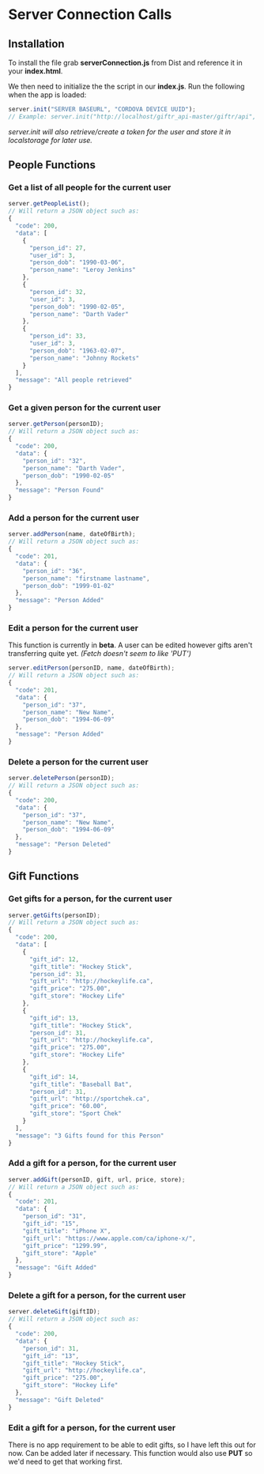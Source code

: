 # Server Connection Calls

## Installation
To install the file grab **serverConnection.js** from Dist and reference it in your **index.html**.

We then need to initialize the the script in our **index.js**. Run the following when the app is loaded:
```javascript
server.init("SERVER BASEURL", "CORDOVA DEVICE UUID");
// Example: server.init("http://localhost/giftr_api-master/giftr/api", device.uuid);
```
*server.init will also retrieve/create a token for the user and store it in localstorage for later use.*
## People Functions

### Get a list of all people for the current user
```javascript
server.getPeopleList();
// Will return a JSON object such as:
{
  "code": 200,
  "data": [
    {
      "person_id": 27,
      "user_id": 3,
      "person_dob": "1990-03-06",
      "person_name": "Leroy Jenkins"
    },
    {
      "person_id": 32,
      "user_id": 3,
      "person_dob": "1990-02-05",
      "person_name": "Darth Vader"
    },
    {
      "person_id": 33,
      "user_id": 3,
      "person_dob": "1963-02-07",
      "person_name": "Johnny Rockets"
    }
  ],
  "message": "All people retrieved"
}
```
### Get a given person for the current user
```javascript
server.getPerson(personID);
// Will return a JSON object such as:
{
  "code": 200,
  "data": {
    "person_id": "32",
    "person_name": "Darth Vader",
    "person_dob": "1990-02-05"
  },
  "message": "Person Found"
}
```
### Add a person for the current user
```javascript
server.addPerson(name, dateOfBirth);
// Will return a JSON object such as:
{
  "code": 201,
  "data": {
    "person_id": "36",
    "person_name": "firstname lastname",
    "person_dob": "1999-01-02"
  },
  "message": "Person Added"
}
```
### Edit a person for the current user
This function is currently in **beta**. A user can be edited however gifts aren't transferring quite yet. *(Fetch doesn't seem to like 'PUT')*
```javascript
server.editPerson(personID, name, dateOfBirth);
// Will return a JSON object such as:
{
  "code": 201,
  "data": {
    "person_id": "37",
    "person_name": "New Name",
    "person_dob": "1994-06-09"
  },
  "message": "Person Added"
}
```
### Delete a person for the current user
```javascript
server.deletePerson(personID);
// Will return a JSON object such as:
{
  "code": 200,
  "data": {
    "person_id": "37",
    "person_name": "New Name",
    "person_dob": "1994-06-09"
  },
  "message": "Person Deleted"
}
```
## Gift Functions
### Get gifts for a person, for the current user
```javascript
server.getGifts(personID);
// Will return a JSON object such as:
{
  "code": 200,
  "data": [
    {
      "gift_id": 12,
      "gift_title": "Hockey Stick",
      "person_id": 31,
      "gift_url": "http://hockeylife.ca",
      "gift_price": "275.00",
      "gift_store": "Hockey Life"
    },
    {
      "gift_id": 13,
      "gift_title": "Hockey Stick",
      "person_id": 31,
      "gift_url": "http://hockeylife.ca",
      "gift_price": "275.00",
      "gift_store": "Hockey Life"
    },
    {
      "gift_id": 14,
      "gift_title": "Baseball Bat",
      "person_id": 31,
      "gift_url": "http://sportchek.ca",
      "gift_price": "60.00",
      "gift_store": "Sport Chek"
    }
  ],
  "message": "3 Gifts found for this Person"
}
```
### Add a gift for a person, for the current user
```javascript
server.addGift(personID, gift, url, price, store);
// Will return a JSON object such as:
{
  "code": 201,
  "data": {
    "person_id": "31",
    "gift_id": "15",
    "gift_title": "iPhone X",
    "gift_url": "https://www.apple.com/ca/iphone-x/",
    "gift_price": "1299.99",
    "gift_store": "Apple"
  },
  "message": "Gift Added"
}
```
### Delete a gift for a person, for the current user
```javascript
server.deleteGift(giftID);
// Will return a JSON object such as:
{
  "code": 200,
  "data": {
    "person_id": 31,
    "gift_id": "13",
    "gift_title": "Hockey Stick",
    "gift_url": "http://hockeylife.ca",
    "gift_price": "275.00",
    "gift_store": "Hockey Life"
  },
  "message": "Gift Deleted"
}
```

### Edit a gift for a person, for the current user
There is no app requirement to be able to edit gifts, so I have left this out for now. Can be added later if necessary. This function would also use **PUT** so we'd need to get that working first.